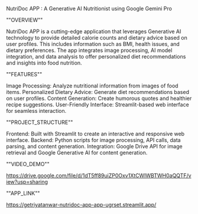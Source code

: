 NutriDoc APP : A Generative AI Nutritionist using Google Gemini Pro

""OVERVIEW""

NutriDoc APP is a cutting-edge application that leverages Generative AI technology to provide detailed calorie counts and dietary advice based on user profiles. This includes information such as BMI, health issues, and dietary preferences. The app integrates image processing, AI model integration, and data analysis to offer personalized diet recommendations and insights into food nutrition.

""FEATURES""

Image Processing: Analyze nutritional information from images of food items.
Personalized Dietary Advice: Generate diet recommendations based on user profiles.
Content Generation: Create humorous quotes and healthier recipe suggestions.
User-Friendly Interface: Streamlit-based web interface for seamless interaction.

""PROJECT_STRUCTURE""

Frontend: Built with Streamlit to create an interactive and responsive web interface.
Backend: Python scripts for image processing, API calls, data parsing, and content generation.
Integration: Google Drive API for image retrieval and Google Generative AI for content generation.

""VIDEO_DEMO""

https://drive.google.com/file/d/1dT5ff89uiZP0Oxv1XtCWIWBTWH0aQQTF/view?usp=sharing

""APP_LINK""

https://getriyatanwar-nutridoc-app-app-ugrset.streamlit.app/
